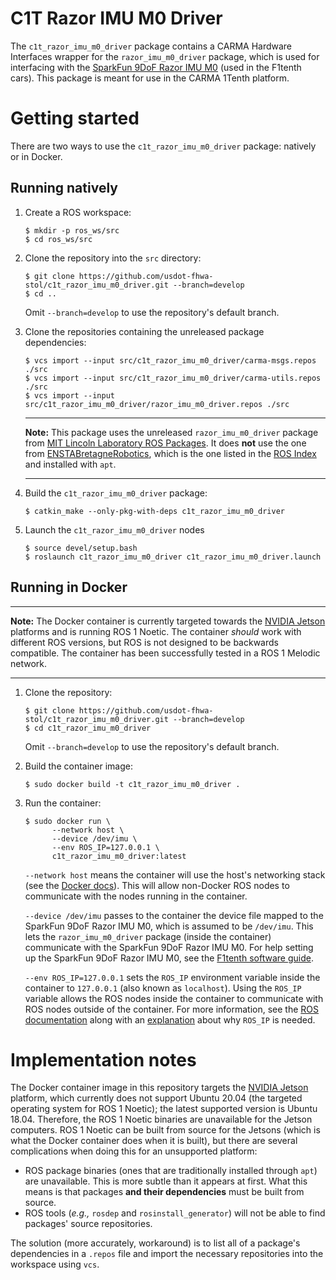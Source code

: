 # C1T Razor IMU M0 Driver

The `c1t_razor_imu_m0_driver` package contains a CARMA Hardware Interfaces wrapper for the `razor_imu_m0_driver`
package, which is used for interfacing with the [SparkFun 9DoF Razor IMU M0](
https://www.sparkfun.com/products/retired/14001) (used in the F1tenth cars). This package is meant for use in the CARMA
1Tenth platform.

# Getting started

There are two ways to use the `c1t_razor_imu_m0_driver` package: natively or in Docker.

## Running natively

1. Create a ROS workspace:
   ```shell
   $ mkdir -p ros_ws/src
   $ cd ros_ws/src
   ```

2. Clone the repository into the `src` directory:
   ```shell
   $ git clone https://github.com/usdot-fhwa-stol/c1t_razor_imu_m0_driver.git --branch=develop
   $ cd ..
   ```
   Omit `--branch=develop` to use the repository's default branch.

3. Clone the repositories containing the unreleased package dependencies:
   ```shell
   $ vcs import --input src/c1t_razor_imu_m0_driver/carma-msgs.repos ./src
   $ vcs import --input src/c1t_razor_imu_m0_driver/carma-utils.repos ./src
   $ vcs import --input src/c1t_razor_imu_m0_driver/razor_imu_m0_driver.repos ./src
   ```
   ---

   **Note:** This package uses the unreleased `razor_imu_m0_driver` package from [MIT Lincoln Laboratory ROS Packages](
   https://github.com/mitll-ros-pkg/razor_imu_m0_driver). It does **not** use the one from [ENSTABretagneRobotics](
   https://github.com/ENSTABretagneRobotics/razor_imu_9dof), which is the one listed in the [ROS Index](
   https://index.ros.org/search/?term=razor_imu_9dof) and installed with `apt`.

   ---

4. Build the `c1t_razor_imu_m0_driver` package:
   ```shell
   $ catkin_make --only-pkg-with-deps c1t_razor_imu_m0_driver
   ```

5. Launch the `c1t_razor_imu_m0_driver` nodes
   ```shell
   $ source devel/setup.bash
   $ roslaunch c1t_razor_imu_m0_driver c1t_razor_imu_m0_driver.launch

## Running in Docker

---

**Note:** The Docker container is currently targeted towards the [NVIDIA Jetson](
https://www.nvidia.com/en-us/autonomous-machines/embedded-systems/) platforms and is running ROS 1 Noetic. The 
container *should* work with different ROS versions, but ROS is not designed to be backwards compatible. The container
has been successfully tested in a ROS 1 Melodic network.

---

1. Clone the repository:
   ```shell
   $ git clone https://github.com/usdot-fhwa-stol/c1t_razor_imu_m0_driver.git --branch=develop
   $ cd c1t_razor_imu_m0_driver
   ```
   Omit `--branch=develop` to use the repository's default branch.

2. Build the container image:
   ```shell
   $ sudo docker build -t c1t_razor_imu_m0_driver .
   ```

3. Run the container:
   ```shell
   $ sudo docker run \
         --network host \
         --device /dev/imu \
         --env ROS_IP=127.0.0.1 \
         c1t_razor_imu_m0_driver:latest
   ```
   `--network host` means the container will use the host's networking stack (see the [Docker docs](
   https://docs.docker.com/network/host/)). This will allow non-Docker ROS nodes to communicate with the nodes running 
   in the container. 
   
   `--device /dev/imu` passes to the container the device file mapped to the SparkFun 9DoF Razor IMU M0, which is 
   assumed to be `/dev/imu`. This lets the `razor_imu_m0_driver` package (inside the container) communicate with the 
   SparkFun 9DoF Razor IMU M0. For help setting up the SparkFun 9DoF Razor IMU M0, see the [F1tenth software guide](
   https://f1tenth.readthedocs.io/en/stable/getting_started/firmware/drive_workspace.html#udev-rules-setup).
   
   `--env ROS_IP=127.0.0.1` sets the `ROS_IP` environment variable inside the container to `127.0.0.1` (also known
   as `localhost`). Using the `ROS_IP` variable allows the ROS nodes inside the container to communicate with ROS nodes
   outside of the container. For more information, see the [ROS documentation](
   http://wiki.ros.org/ROS/EnvironmentVariables#ROS_IP.2FROS_HOSTNAME) along with an [explanation](
   https://answers.ros.org/question/225276/what-the-ros_ip-for/) about why `ROS_IP` is needed.

# Implementation notes

The Docker container image in this repository targets the [NVIDIA Jetson](
https://www.nvidia.com/en-us/autonomous-machines/embedded-systems/) platform, which currently does not support
Ubuntu 20.04 (the targeted operating system for ROS 1 Noetic); the latest supported version is Ubuntu 18.04. Therefore,
the ROS 1 Noetic binaries are unavailable for the Jetson computers. ROS 1 Noetic can be built from source for
the Jetsons (which is what the Docker container does when it is built), but there are several complications when doing
this for an unsupported platform:

* ROS package binaries (ones that are traditionally installed through `apt`) are unavailable. This is more subtle than
  it appears at first. What this means is that packages **and their dependencies** must be built from source.
* ROS tools (_e.g.,_ `rosdep` and `rosinstall_generator`) will not be able to find packages' source repositories.

The solution (more accurately, workaround) is to list all of a package's dependencies in a `.repos` file and import
the necessary repositories into the workspace using `vcs`.
